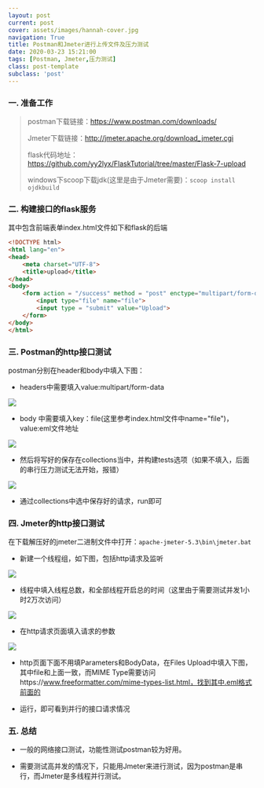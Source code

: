 ```yaml
---
layout: post
current: post
cover: assets/images/hannah-cover.jpg
navigation: True
title: Postman和Jmeter进行上传文件及压力测试
date: 2020-03-23 15:21:00
tags: [Postman, Jmeter,压力测试]
class: post-template
subclass: 'post'
---
```




### 一. 准备工作

> postman下载链接：https://www.postman.com/downloads/
>
> Jmeter下载链接：http://jmeter.apache.org/download_jmeter.cgi
>
> flask代码地址：https://github.com/yy2lyx/FlaskTutorial/tree/master/Flask-7-upload
>
> windows下scoop下载jdk(这里是由于Jmeter需要)：`scoop install ojdkbuild`

### 二. 构建接口的flask服务

其中包含前端表单index.html文件如下和flask的后端

```html
<!DOCTYPE html>
<html lang="en">
<head>
    <meta charset="UTF-8">
    <title>upload</title>
</head>
<body>
    <form action = "/success" method = "post" enctype="multipart/form-data">
        <input type="file" name="file">
        <input type = "submit" value="Upload">
    </form>
</body>
</html>
```

### 三. Postman的http接口测试

postman分别在header和body中填入下图：

* headers中需要填入value:multipart/form-data

![](https://tva1.sinaimg.cn/large/007S8ZIlgy1gjgo0qznj0j30p605qmxn.jpg)

* body 中需要填入key：file(这里参考index.html文件中name="file")，value:eml文件地址

![](https://tva1.sinaimg.cn/large/007S8ZIlgy1gjgo1floa4j30m20463yp.jpg)

* 然后将写好的保存在collections当中，并构建tests选项（如果不填入，后面的串行压力测试无法开始，报错）

![](https://tva1.sinaimg.cn/large/007S8ZIlgy1gjgo31nohoj30on084aaz.jpg)

* 通过collections中选中保存好的请求，run即可

### 四. Jmeter的http接口测试

在下载解压好的jmeter二进制文件中打开：`apache-jmeter-5.3\bin\jmeter.bat`

* 新建一个线程组，如下图，包括http请求及监听

![](https://tva1.sinaimg.cn/large/007S8ZIlgy1gjgo1myv4aj308903vq2y.jpg)



* 线程中填入线程总数，和全部线程开启总的时间（这里由于需要测试并发1小时2万次访问）

![](https://tva1.sinaimg.cn/large/007S8ZIlgy1gjgo3saf9cj30am0a63z4.jpg)

* 在http请求页面填入请求的参数

![](https://tva1.sinaimg.cn/large/007S8ZIlgy1gjgo41hoa3j30t1089jsj.jpg)

* http页面下面不用填Parameters和BodyData，在Files Upload中填入下图，其中file和上面一致，而MIME Type需要访问https://www.freeformatter.com/mime-types-list.html，找到其中.eml格式前面的

* 运行，即可看到并行的接口请求情况

### 五. 总结

* 一般的网络接口测试，功能性测试postman较为好用。
  
* 需要测试高并发的情况下，只能用Jmeter来进行测试，因为postman是串行，而Jmeter是多线程并行测试。

